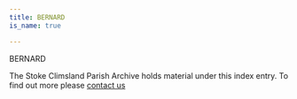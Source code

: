 ```yaml
---
title: BERNARD
is_name: true

---
```


BERNARD


The Stoke Climsland Parish Archive holds material under this index entry. To find out more please [contact us](/contact/)
